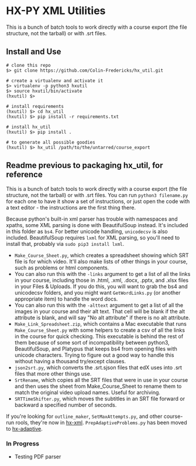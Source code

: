 HX-PY XML Utilities
====================================


This is a bunch of batch tools to work directly with a course export (the file structure, not the tarball) or with .srt files.

Install and Use
---------------

    # clone this repo
    $> git clone https://github.com/Colin-Fredericks/hx_util.git

    # create a virtualenv and activate it
    $> virtualenv -p python3 hxutil
    $> source hxutil/bin/activate
    (hxutil) $>

    # install requirements
    (hxutil) $> cd hx_util
    (hxutil) $> pip install -r requirements.txt

    # install hx_util
    (hxutil) $> pip install .

    # to generate all possible goodies
    (hxutil) $> hx_util /path/to/the/untarred/course_export


Readme previous to packaging hx_util, for reference
---------------------------------------------------

This is a bunch of batch tools to work directly with a course export (the file structure, not the tarball) or with .srt files. You can run `python3 filename.py` for each one to have it show a set of instructions, or just open the code with a text editor - the instructions are the first thing there.

Because python's built-in xml parser has trouble with namespaces and xpaths, some XML parsing is done with BeautifulSoup instead. It's included in this folder as `bs4`. For better unicode handling, `unicodecsv` is also included. BeautifulSoup requires `lxml` for XML parsing, so you'll need to install that, probably via `sudo pip3 install lxml`.

* `Make_Course_Sheet.py`, which creates a spreadsheet showing which SRT file is for which video. It'll also make lists of other things in your course, such as problems or html components.
 * You can also run this with the `-links` argument to get a list of all the links in your course, including those in .html, .xml, .docx, .pptx, and .xlsx files in your Files & Uploads. If you do this, you will want to grab the bs4 and unicodecsv folders, and you might want `GetWordLinks.py` (or another appropriate item) to handle the word docs.
 * You can also run this with the `-alttext` argument to get a list of all the images in your course and their alt text. That cell will be blank if the alt attribute is blank, and will say "No alt attribute" if there is no alt attribute.
* `Make_Link_Spreadsheet.zip`, which contains a Mac executable that runs `Make_Course_Sheet.py` with some helpers to create a csv of all the links in the course for quick checking. This executable is behind the rest of them because of some sort of incompatibility between python3, BeautifulSoup, and Platypus that keeps bs4 from opening files with unicode characters. Trying to figure out a good way to handle this without having a thousand try/except clauses.
* `json2srt.py`, which converts the .srt.sjson files that edX uses into .srt files that more other things use.
* `SrtRename`, which copies all the SRT files that were in use in your course and then uses the sheet from Make_Course_Sheet to rename them to match the original video upload names. Useful for archiving.
* `SRTTimeShifter.py`, which moves the subtitles in an SRT file forward or backward a specified number of seconds.


If you're looking for `outline_maker`, `SetMaxAttempts.py`, and other course-run rools, they're now in [hx-xml](https://github.com/Colin-Fredericks/hx-xml). `PrepAdaptiveProblems.py` has been moved to [hx-adaptive](https://github.com/Colin-Fredericks/hx-adaptive).

 ### In Progress
 * Testing PDF parser
